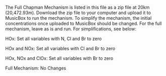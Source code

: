 The Full Chapman Mechanism is listed in this file as a zip file at 20km (20,472.93m). Download the zip file to your computer and upload it to MusicBox to run the mechanism. To simplify the mechanism, the initial concentrations once uploaded to MusicBox should be changed. For the full mechanism, leave as is and run. For simplifications, see below:

HOx: Set all variables with N, Cl and Br to zero

HOx and NOx: Set all variables with Cl and Br to zero

HOx, NOx and ClOx: Set all variables with Br to zero

Full Mechanism: No Changes

